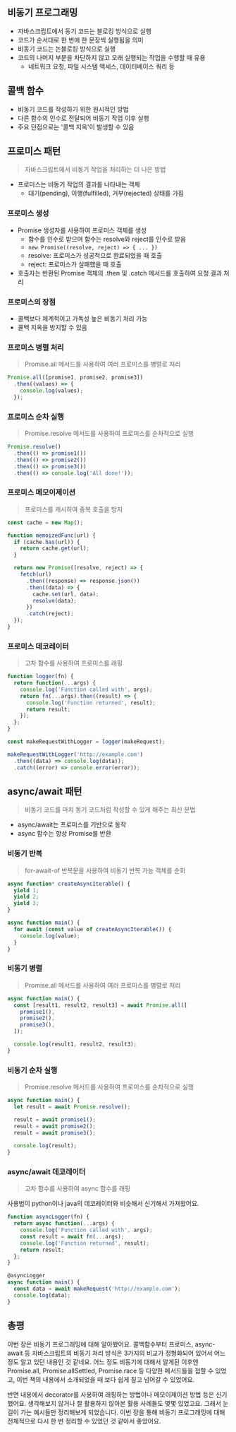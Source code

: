 ## 비동기 프로그래밍

- 자바스크립트에서 동기 코드는 블로킹 방식으로 실행
- 코드가 순서대로 한 번에 한 문장씩 실행됨을 의미
- 비동기 코드는 논블로킹 방식으로 실행
- 코드의 나머지 부분을 차단하지 않고 오래 실행되는 작업을 수행할 때 유용
  - 네트워크 요청, 파일 시스템 액세스, 데이터베이스 쿼리 등


## 콜백 함수

- 비동기 코드를 작성하기 위한 원시적인 방법
- 다른 함수의 인수로 전달되어 비동기 작업 이후 실행
- 주요 단점으로는 '콜백 지옥'이 발생할 수 있음


## 프로미스 패턴

> 자바스크립트에서 비동기 작업을 처리하는 더 나은 방법

- 프로미스는 비동기 작업의 결과를 나타내는 객체
  - 대기(pending), 이행(fulfilled), 거부(rejected) 상태를 가짐


### 프로미스 생성

- Promise 생성자를 사용하여 프로미스 객체를 생성
  - 함수를 인수로 받으며 함수는 resolve와 reject를 인수로 받음
  - `new Promise((resolve, reject) => { ... })`
  - resolve: 프로미스가 성공적으로 완료되었을 때 호출
  - reject: 프로미스가 실패했을 때 호출
- 호출자는 반환된 Promise 객체의 .then 및 .catch 메서드를 호출하여 요청 결과 처리


### 프로미스의 장점

- 콜백보다 체계적이고 가독성 높은 비동기 처리 가능
- 콜백 지옥을 방지할 수 있음


### 프로미스 병렬 처리

> Promise.all 메서드를 사용하여 여러 프로미스를 병렬로 처리

```javascript
Promise.all([promise1, promise2, promise3])
  .then((values) => {
    console.log(values);
  });
```


### 프로미스 순차 실행

> Promise.resolve 메서드를 사용하여 프로미스를 순차적으로 실행

```javascript
Promise.resolve()
  .then(() => promise1())
  .then(() => promise2())
  .then(() => promise3())
  .then(() => console.log('All done!'));
```


### 프로미스 메모이제이션

> 프로미스를 캐시하여 중복 호출을 방지

```javascript
const cache = new Map();

function memoizedFunc(url) {
  if (cache.has(url)) {
    return cache.get(url);
  }

  return new Promise((resolve, reject) => {
    fetch(url)
      .then((response) => response.json())
      .then((data) => {
        cache.set(url, data);
        resolve(data);
      })
      .catch(reject);
  });
}
```


### 프로미스 데코레이터

> 고차 함수를 사용하여 프로미스를 래핑

```javascript
function logger(fn) {
  return function(...args) {
    console.log('Function called with', args);
    return fn(...args).then((result) => {
      console.log('Function returned', result);
      return result;
    });
  };
}

const makeRequestWithLogger = logger(makeRequest);

makeRequestWithLogger('http://example.com')
  .then((data) => console.log(data));
  .catch((error) => console.error(error));
```


## async/await 패턴

> 비동기 코드를 마치 동기 코드처럼 작성할 수 있게 해주는 최신 문법

- async/await는 프로미스를 기반으로 동작
- async 함수는 항상 Promise를 반환


### 비동기 반복

> for-await-of 반복문을 사용하여 비동기 반복 가능 객체를 순회

```javascript
async function* createAsyncIterable() {
  yield 1;
  yield 2;
  yield 3;
}

async function main() {
  for await (const value of createAsyncIterable()) {
    console.log(value);
  }
}
```


### 비동기 병렬

> Promise.all 메서드를 사용하여 여러 프로미스를 병렬로 처리

```javascript
async function main() {
  const [result1, result2, result3] = await Promise.all([
    promise1(),
    promise2(),
    promise3(),
  ]);

  console.log(result1, result2, result3);
}
```


### 비동기 순차 실행

> Promise.resolve 메서드를 사용하여 프로미스를 순차적으로 실행

```javascript
async function main() {
  let result = await Promise.resolve();

  result = await promise1();
  result = await promise2();
  result = await promise3();
  
  console.log(result);
}
```


### async/await 데코레이터

> 고차 함수를 사용하여 async 함수를 래핑

사용법이 python이나 java의 데코레이터와 비슷해서 신기해서 가져왔어요.

```javascript
function asyncLogger(fn) {
  return async function(...args) {
    console.log('Function called with', args);
    const result = await fn(...args);
    console.log('Function returned', result);
    return result;
  };
}

@asyncLogger
async function main() {
  const data = await makeRequest('http://example.com');
  console.log(data);
}
```


## 총평

이번 장은 비동기 프로그래밍에 대해 알아봤어요. 콜백함수부터 프로미스, async-await 등 자바스크립트의 비동기 처리 방식은 3가지의 비교가 정형화되어 있어서 어느 정도 알고 있던 내용인 것 같네요. 어느 정도 비동기에 대해서 알게된 이후엔 Promise.all, Promise.allSettled, Promise.race 등 다양한 메서드들을 접할 수 있었고, 이번 책의 내용에서 소개되었을 때 보다 쉽게 짚고 넘어갈 수 있었어요.

반면 내용에서 decorator를 사용하여 래핑하는 방법이나 메모이제이션 방법 등은 신기했어요. 생각해보지 않거나 잘 활용하지 않아본 활용 사례들도 몇몇 있었고요. 그래서 눈길이 가는 예시들만 정리해보게 되었습니다. 이번 장을 통해 비동기 프로그래밍에 대해 전체적으로 다시 한 번 정리할 수 있었던 것 같아서 좋았어요.